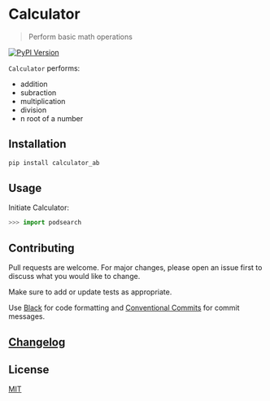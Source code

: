 # Calculator

> Perform basic math operations

[![PyPI Version][pypi-image]][pypi-url]


`Calculator` performs:
 - addition
 - subraction
 - multiplication
 - division
 - n root of a number

## Installation

```sh
pip install calculator_ab
```

## Usage

Initiate Calculator:

```python
>>> import podsearch
```

## Contributing

Pull requests are welcome. For major changes, please open an issue first to discuss what you would like to change.

Make sure to add or update tests as appropriate.

Use [Black](https://black.readthedocs.io/en/stable/) for code formatting and [Conventional Commits](https://www.conventionalcommits.org/en/v1.0.0-beta.4/) for commit messages.

## [Changelog](CHANGELOG.md)

## License

[MIT](https://choosealicense.com/licenses/mit/)

<!-- Badges -->

[pypi-image]: https://img.shields.io/pypi/v/podsearch
[pypi-url]: https://pypi.org/project/calculator_ab/
